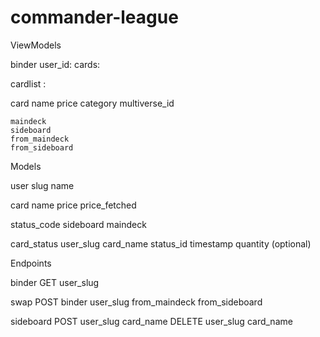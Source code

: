 # commander-league

ViewModels

binder
    user_id:    <string>
    cards:      <cardlist>

cardlist
    <string>: <card>

card
    name
    price
    category
    multiverse_id

    maindeck
    sideboard
    from_maindeck
    from_sideboard

Models

user
    slug
    name

card
    name
    price
    price_fetched

status_code
    sideboard
    maindeck

card_status
    user_slug
    card_name
    status_id
    timestamp
    quantity (optional)

Endpoints

binder
    GET
        user_slug

swap
    POST
        binder
            user_slug
            from_maindeck
            from_sideboard

sideboard
    POST
        user_slug
        card_name
    DELETE
        user_slug
        card_name
